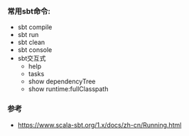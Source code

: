 ### 常用sbt命令:
* sbt compile
* sbt run
* sbt clean
* sbt console
* sbt交互式
    * help
    * tasks
    * show dependencyTree
    * show runtime:fullClasspath

### 参考
* https://www.scala-sbt.org/1.x/docs/zh-cn/Running.html